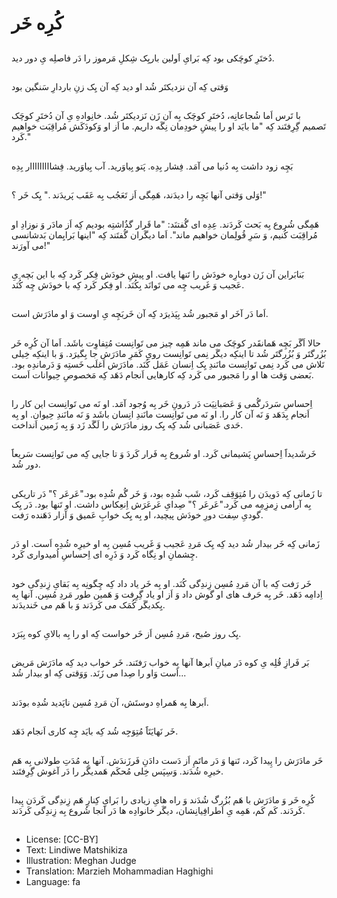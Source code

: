 # کُرِه خَر

##
دُختَرِ کوچَکی بود کِه بَرایِ اَولین باریِک شِکلِ مَرموز را دَر فاصلِه یِ دور دید.

##
وَقتی کِه آن نزدیکتَر شُد او دید کِه آن یِک زنِ باردارِ سَنگین بود

##
با تَرس اَما شُجاعانِه، دُختَرِ کوچَک بِه آن زَن نَزدیکتَر شُد. خانِوادهِ یِ آن دُختَرِ کوچَک تَصمیم گِرِفتَند کِه "ما بایَد او را پیشِ خودِمان نِگَه داریم. ما اَز او وَکودَکَش مُراقِبَت خواهیم کَرد."

##
بَچِه زود داشت بِه دُنیا می آمَد. فِشار بِدِه. پَتو بِیاوَرید. آب بِیاوَرید. فِشااااااااار بِدِه

##
وَلی وَقتی آنها بَچِه را دیدَند، هَمِگی اَز تَعَجُب بِه عَقَب پَریدَند ." یِک خَر ؟!"

##
هَمِگی شُروع بِه بَحث کَردَند. عِدِه ای گُفتنَد: "ما قَرار گذُاشتِه بودیم کِه اَز مادَر وَ نوزادِ او مُراقِبَت کُنیم، وَ سَرِ قُولِمان خواهیم ماند". اَما دیگَران گُفتَند کِه "اینها بَرایِمان بَدشانسی می آورَند!"

##
بَنابَراین آن زَن دوبارِه خودَش را تَنها یافت. او پیشِ خودَش فِکر کَرد کِه با این بَچه ِیِ عَجیب وَ غَریب چِه می تَوانَد بِکُنَد. او فِکر کَرد کِه با خودَش چِه کُنَد.

##
اَما دَر آخَر او مَجبور شُد بِپَذیرَد کِه آن خَربَچِه یِ اوست وَ او مادَرَش است.

##
حالا اَگَر بَچِه هَمانقَدر کوچَک می ماند هَمِه چیز می تَوانِست مُتِفاوِت باشَد. اَما آن کُرِه خَر بُزُرگتَر وَ بُزُرگتَر شُد تا اینکِه دیگَر نِمی تَوانِست رویِ کَمَرِ مادَرَش جا بِگیرَد. وَ با اینکِه خِیلی تَلاش می کَرد نِمی تَوانِست مانَندِ یِک اِنسان عَمَل کُنَد. مادَرَش اَغلَب خَستِه وَ دَرماندِه بود. بَعضی وَقت ها او را مَجبور می کَرد کِه کارهایی اَنجام دَهَد کِه مَخصوصِ حِیوانات اَست.

##
اِحساسِ سَردَرگُمی وَ عَصَبانِیَت دَر دَرونِ خَر بِه وُجود آمَد. او نَه می تَوانِست این کار را اَنجام بِدَهَد وَ نَه آن کار را. او نَه می تَوانِست مانَندِ انِسان باشَد وَ نَه مانَندِ حِیوان. او بِه حَدی عَصَبانی شُد کِه یِک روز مادَرَش را لَگَد زَد وَ بِه زَمین اَنداخت.

##
خَرشَدیداََ اِحساسِ پَشیمانی کَرد. او شُروع بِه فَرار کَردَ وَ تا جایی کِه می تَوانِست سَریعاََ دور شُد.

##
تا زَمانی کِه دَویدَن را مُتِوَقِف کَرد، شَب شُدِه بود، وَ خَر گُم شُدِه بود."عَرعَر ؟" دَر تاریکی بِه آرامی زِمزِمِه می کَرد."عَرعَر ؟" صِدایِ عَرعَرَش اِنعِکاس داشت. او تَنها بود. دَر یِک گودیِ سِفت دورِ خودَش پیچید، او بِه یِک خوابِ عَمیق وَ آزار دَهَنده رَفت.

##
زَمانی کِه خَر بیدار شُد دید کِه یِک مَردِ عَجیب وَ غَریب مُسِن بِه او خیرِه شُدِه اَست. او دَر چِشمانِ او نِگاه کَرد وَ ذَرِه ای اِحساسِ اُمیدواری کَرد.

##
خَر رَفت کِه با آن مَردِ مُسِن زِندِگی کُنَد. او بِه خَر یاد داد کِه چِگونِه بِه بَقایِ زِندِگی خود اِدامِه دَهَد. خَر بِه حَرف های او گوش داد وَ اَز او یاد گِرِفت وَ هَمین طور مَردِ مُسِن. آنها بِه یِکدیگَر کُمَک می کَردَند وَ با هَم می خَندیدَند.

##
یِک روز صُبح، مَردِ مُسِن اَز خَر خواست کِه او را بِه بالایِ کوه بِبَرَد.

##
بَر فَرازِ قُلِه یِ کوه دَر میانِ اَبرها آنها بِه خواب رَفتَند. خَر خواب دید کِه مادَرَش مَریض اَست وَاو را صِدا می زَنَد. وَوَقتی کِه او بیدار شُد...

##
اَبرها بِه هَمراهِ دوستَش، آن مَردِ مُسِن ناپَدید شُدِه بودَند.

##
خَر نَهایَتَاََ مُتِوَجِه شُد کِه بایَد چِه کاری اَنجام دَهَد.

##
خَر مادَرَش را پِیدا کَرد، تَنها وَ دَر ماتَمِ اَز دَست دادَنِ فَرزَندَش. آنها بِه مُدَتِ طولانی بِه هَم خیرِه شُدَند. وَسِپَس خِلی مُحکَم هَمدیگَر را دَر آغوش گِرِفتَند.

##
کُرِه خَر وَ مادَرَش با هَم بُزُرگ شُدَند وَ راه هایِ زیادی را بَرایِ کِنارِ هَم زِندِگی کَردَن پِیدا کَردَند. کَم کَم، هَمِه یِ اَطرافِیانِشان، دیگَر خانوادِه ها دَر آنجا شُروع بِه زِندِگی کَردَند.

##
* License: [CC-BY]
* Text: Lindiwe Matshikiza
* Illustration: Meghan Judge
* Translation: Marzieh Mohammadian Haghighi
* Language: fa
